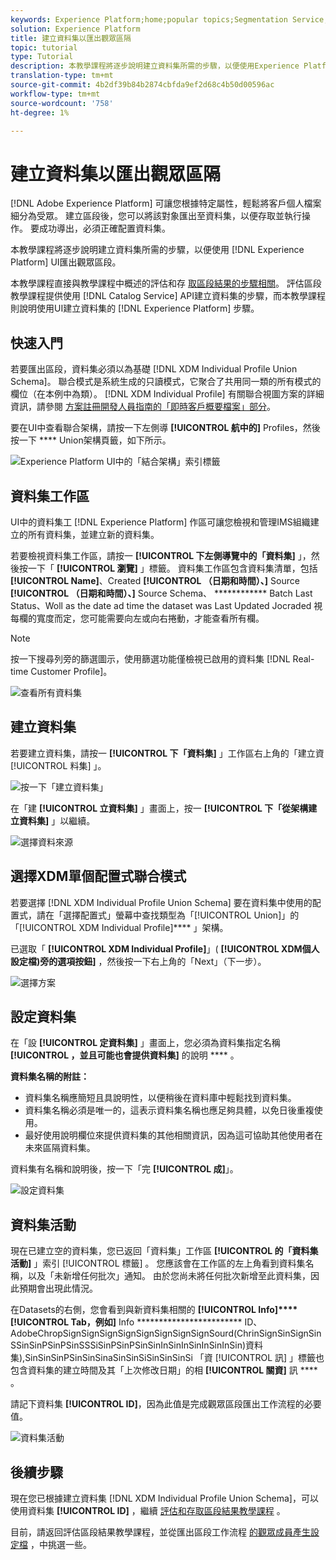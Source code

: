 ```yaml
---
keywords: Experience Platform;home;popular topics;Segmentation Service;segmentation;Segmentation;create a dataset;export audience segment;export segment;
solution: Experience Platform
title: 建立資料集以匯出觀眾區隔
topic: tutorial
type: Tutorial
description: 本教學課程將逐步說明建立資料集所需的步驟，以便使用Experience Platform UI匯出觀眾區隔。
translation-type: tm+mt
source-git-commit: 4b2df39b84b2874cbfda9ef2d68c4b50d00596ac
workflow-type: tm+mt
source-wordcount: '758'
ht-degree: 1%

---
```



# 建立資料集以匯出觀眾區隔

[!DNL Adobe Experience Platform] 可讓您根據特定屬性，輕鬆將客戶個人檔案細分為受眾。 建立區段後，您可以將該對象匯出至資料集，以便存取並執行操作。 要成功導出，必須正確配置資料集。

本教學課程將逐步說明建立資料集所需的步驟，以便使用 [!DNL Experience Platform] UI匯出觀眾區段。

本教學課程直接與教學課程中概述的評估和存 [取區段結果的步驟相關](./evaluate-a-segment.md)。 評估區段教學課程提供使用 [!DNL Catalog Service] API建立資料集的步驟，而本教學課程則說明使用UI建立資料集的 [!DNL Experience Platform] 步驟。

## 快速入門

若要匯出區段，資料集必須以為基礎 [!DNL XDM Individual Profile Union Schema]。 聯合模式是系統生成的只讀模式，它聚合了共用同一類的所有模式的欄位（在本例中為類）。 [!DNL XDM Individual Profile] 有關聯合視圖方案的詳細資訊，請參閱 [方案註冊開發人員指南的「即時客戶概要檔案」部分](../../xdm/schema/composition.md#union)。

要在UI中查看聯合架構，請按一下左側導 **[!UICONTROL 航中的]** Profiles，然後按一下 **** Union架構頁籤，如下所示。

![Experience Platform UI中的「結合架構」索引標籤](../images/tutorials/segment-export-dataset/union-schema-ui.png)


## 資料集工作區

UI中的資料集工 [!DNL Experience Platform] 作區可讓您檢視和管理IMS組織建立的所有資料集，並建立新的資料集。

若要檢視資料集工作區，請按一 **[!UICONTROL 下左側導覽中的「資料集]** 」，然後按一下「 **[!UICONTROL 瀏覽]** 」標籤。 資料集工作區包含資料集清單，包括 **[!UICONTROL Name]**、Created **[!UICONTROL （日期和時間）、]** Source **[!UICONTROL （日期和時間）、]** Source Schema、 ************ Batch Last Status、Woll as the date ad time the dataset was Last Updated Jocraded 視每欄的寬度而定，您可能需要向左或向右捲動，才能查看所有欄。

>[!NOTE]
>
>按一下搜尋列旁的篩選圖示，使用篩選功能僅檢視已啟用的資料集 [!DNL Real-time Customer Profile]。

![查看所有資料集](../images/tutorials/segment-export-dataset/datasets-workspace.png)

## 建立資料集

若要建立資料集，請按一 **[!UICONTROL 下「資料集]** 」工作區右上角的「建立資 [!UICONTROL 料集] 」。

![按一下「建立資料集」](../images/tutorials/segment-export-dataset/dataset-click-create.png)

在「建 **[!UICONTROL 立資料集]** 」畫面上，按一 **[!UICONTROL 下「從架構建立資料集]** 」以繼續。

![選擇資料來源](../images/tutorials/segment-export-dataset/create-dataset.png)

## 選擇XDM單個配置式聯合模式

若要選擇 [!DNL XDM Individual Profile Union Schema] 要在資料集中使用的配置式，請在「選擇配置式」螢幕中查找類型為「[!UICONTROL Union]」的「[!UICONTROL XDM Individual Profile]**** 」架構。

已選取「 **[!UICONTROL XDM Individual Profile]**」( **[!UICONTROL XDM個人設定檔)旁的選項按鈕]** ，然後按一下右上角的「Next」（下一步）。

![選擇方案](../images/tutorials/segment-export-dataset/select-schema.png)

## 設定資料集

在「設 **[!UICONTROL 定資料集]** 」畫面上，您必須為資料集指定名稱 **[!UICONTROL ，並且可能也會提供資料集]** 的說明 **** 。

**資料集名稱的附註：**
- 資料集名稱應簡短且具說明性，以便稍後在資料庫中輕鬆找到資料集。
- 資料集名稱必須是唯一的，這表示資料集名稱也應足夠具體，以免日後重複使用。
- 最好使用說明欄位來提供資料集的其他相關資訊，因為這可協助其他使用者在未來區隔資料集。

資料集有名稱和說明後，按一下「完 **[!UICONTROL 成]**」。

![設定資料集](../images/tutorials/segment-export-dataset/configure-dataset.png)

## 資料集活動

現在已建立空的資料集，您已返回「資料集」工作區 **[!UICONTROL 的「資料集活動]** 」索引 [!UICONTROL 標籤] 。 您應該會在工作區的左上角看到資料集名稱，以及「未新增任何批次」通知。 由於您尚未將任何批次新增至此資料集，因此預期會出現此情況。

在Datasets的右側，您會看到與新資料集相關的 **[!UICONTROL Info]****[!UICONTROL Tab，例如]** Info ************************ ID、AdobeChropSignSignSignSignSignSignSignSignSourd(ChrinSignSinSignSinSSinSinPSinPSinSSSiSinPSinPSinSinInSinInSinInSinInSin)資料集),SinSinSinPSinSinSinaSinSinSiSinSinSinSi 「資 [!UICONTROL 訊] 」標籤也包含資料集的建立時間及其「上次修改日期」的相 **[!UICONTROL 關資]** 訊 **** 。

請記下資料集 **[!UICONTROL ID]**，因為此值是完成觀眾區段匯出工作流程的必要值。

![資料集活動](../images/tutorials/segment-export-dataset/dataset-activity.png)

## 後續步驟

現在您已根據建立資料集 [!DNL XDM Individual Profile Union Schema]，可以使用資料集 **[!UICONTROL ID]** ，繼續 [評估和存取區段結果教學課程](./evaluate-a-segment.md) 。

目前，請返回評估區段結果教學課程，並從匯出區段工作流程 [的觀眾成員產生設定檔](./evaluate-a-segment.md#generate-profiles) ，中挑選一些。
